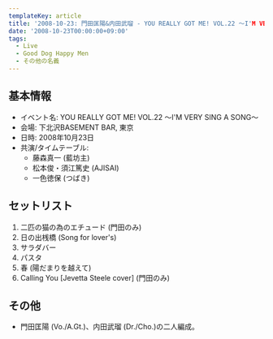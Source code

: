 ```yaml
---
templateKey: article
title: '2008-10-23: 門田匡陽&内田武瑠 - YOU REALLY GOT ME! VOL.22 ～I'M VERY SING A SONG～ at 下北沢BASEMENT BAR'
date: '2008-10-23T00:00:00+09:00'
tags:
  - Live
  - Good Dog Happy Men
  - その他の名義
---
```

## 基本情報

* イベント名: YOU REALLY GOT ME! VOL.22 ～I'M VERY SING A SONG～
* 会場: 下北沢BASEMENT BAR, 東京
* 日時: 2008年10月23日
* 共演/タイムテーブル:
  * 藤森真一 (藍坊主)
  * 松本俊・須江篤史 (AJISAI)
  * 一色徳保 (つばき)

## セットリスト

1. 二匹の猫の為のエチュード (門田のみ)
1. 日の出桟橋 (Song for lover's)
1. サラダバー
1. パスタ
1. 春 (陽だまりを越えて)
1. Calling You [Jevetta Steele cover] (門田のみ)

## その他

* 門田匡陽 (Vo./A.Gt.)、内田武瑠 (Dr./Cho.)の二人編成。
